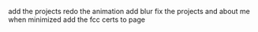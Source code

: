 add the projects
redo the animation
add blur
fix the projects and about me when minimized
add the fcc certs to page
